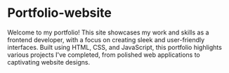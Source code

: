 # Portfolio-website
Welcome to my portfolio! This site showcases my work and skills as a frontend developer, with a focus on creating sleek and user-friendly interfaces. Built using HTML, CSS, and JavaScript, this portfolio highlights various projects I've completed, from polished web applications to captivating website designs.
